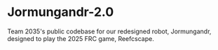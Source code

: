 # Jormungandr-2.0
Team 2035's public codebase for our redesigned robot, Jormungandr, designed to play the 2025 FRC game, Reefcscape.
